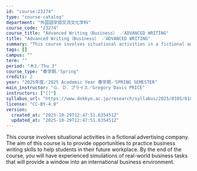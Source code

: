 ```yaml
---
id: "course:23274"
type: "course-catalog"
department: "外国語学部交流文化学科"
course_code: "23274"
course_title: "Advanced Writing（Business） ／ADVANCED WRITING"
title: "Advanced Writing（Business） ／ADVANCED WRITING"
summary: "This course involves situational activities in a fictional advertising company. The aim of this course is to provide opp…"
tags: []
campus: ""
term: ""
period: "木3／Thu 3"
course_type: "春学期／Spring"
credits: 2
year: "2025年度／2025 Academic Year 春学期／SPRING SEMESTER"
main_instructor: "Ｇ．Ｄ．プライス／Gregory Davis PRICE"
instructors: ["[]"]
syllabus_url: "https://www.dokkyo.ac.jp/research/syllabus/2025/0105/0105_23274_ja_JP.html"
license: "CC-BY-4.0"
version:
  created_at: "2025-10-29T12:47:51.635451Z"
  updated_at: "2025-10-29T12:47:51.635451Z"
---
```

This course involves situational activities in a fictional advertising company. The aim of this course is to provide opportunities to practice business writing skills to help students in their future workplace. By the end of the course, you will have experienced simulations of real-world business tasks that will provide a window into an international business environment.
